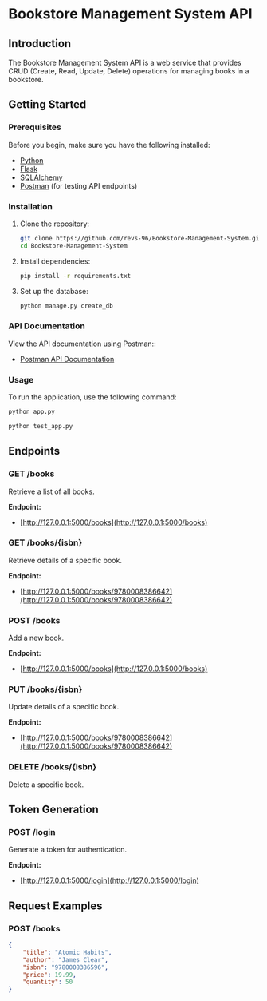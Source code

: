 # Bookstore Management System API

## Introduction

The Bookstore Management System API is a web service that provides CRUD (Create, Read, Update, Delete) operations for managing books in a bookstore.

## Getting Started

### Prerequisites

Before you begin, make sure you have the following installed:

- [Python](https://www.python.org/) 
- [Flask](https://pypi.org/project/Flask/) 
- [SQLAlchemy](https://pypi.org/project/SQLAlchemy/) 
- [Postman](https://www.postman.com/) (for testing API endpoints)

### Installation

1. Clone the repository:

    ```bash
    git clone https://github.com/revs-96/Bookstore-Management-System.git
    cd Bookstore-Management-System
    ```

2. Install dependencies:

    ```bash
    pip install -r requirements.txt
    ```

3. Set up the database:

    ```bash
    python manage.py create_db
    ```
### API Documentation

View the API documentation using Postman::

- [Postman API Documentation](https://documenter.getpostman.com/view/27921547/2s9YypFNsD)

  
### Usage

To run the application, use the following command:


```bash
python app.py
```
```bash
python test_app.py
```

## Endpoints

### GET /books
Retrieve a list of all books.

**Endpoint:**
- [http://127.0.0.1:5000/books](http://127.0.0.1:5000/books)

### GET /books/{isbn}
Retrieve details of a specific book.

**Endpoint:**
- [http://127.0.0.1:5000/books/9780008386642](http://127.0.0.1:5000/books/9780008386642)

### POST /books
Add a new book.

**Endpoint:**
- [http://127.0.0.1:5000/books](http://127.0.0.1:5000/books)

### PUT /books/{isbn}
Update details of a specific book.

**Endpoint:**
- [http://127.0.0.1:5000/books/9780008386642](http://127.0.0.1:5000/books/9780008386642)

### DELETE /books/{isbn}
Delete a specific book.

## Token Generation

### POST /login
Generate a token for authentication.

**Endpoint:**
- [http://127.0.0.1:5000/login](http://127.0.0.1:5000/login)

## Request Examples

### POST /books

```json
{
    "title": "Atomic Habits",
    "author": "James Clear",
    "isbn": "9780008386596",
    "price": 19.99,
    "quantity": 50
}
